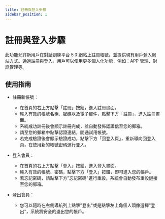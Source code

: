 ```yaml
---
title: 註冊與登入步驟
sidebar_position: 1
---
```


# 註冊與登入步驟

此功能允許新用戶在對話訓練平台 5.0 網站上註冊帳號，並提供現有用戶登入網站方式。通過註冊與登入，用戶可以使用更多個人化功能，例如：APP 管理、對話管理等。

## 使用指南

- 註冊新帳號：

  - 在首頁的右上方點擊「註冊」按鈕，進入註冊畫面。
  - 輸入有效的帳號名稱、密碼以及電子郵件，點擊下方「註冊」，進入註冊畫面。
  - 系統成功註冊後會顯示註冊完成，並自動發佈認證信至您的郵箱。
  - 請至您的郵箱中點擊認證連結，開通試用帳號。
  - 若完成驗證後會顯示驗證成功，點擊下方「回登入頁」，重新導向回登入頁，在使用新的帳號密碼進行登入。

- 登入會員：
  - 在首頁的右上方點擊「登入」按鈕，進入登入畫面。
  - 輸入有效的帳號、密碼，點擊下方「登入」按鈕，即可進入您的帳戶。
  - 若忘記密碼，請點擊下方"忘記密碼"進行重設，系統會自動發布重設鏈接至您的郵箱。
- 登出會員：
  - 您可以隨時在右側導航列上點擊"登出"或是點擊左上角個人頭像選擇"登出"，系統將安全的退出您的帳戶。
